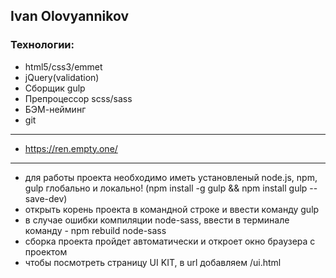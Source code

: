 ## Ivan Olovyannikov

### Технологии:
* html5/css3/emmet
* jQuery(validation)
* Сборщик gulp
* Препроцессор scss/sass
* БЭМ-нейминг
* git

***

* https://ren.empty.one/

***

* для работы проекта необходимо иметь установленый node.js, npm, gulp глобально и локально! 
(npm install -g gulp && npm install gulp --save-dev)
* открыть корень проекта в командной строке и ввести команду gulp
* в случае ошибки компиляции node-sass, ввести в терминале команду - npm rebuild node-sass
* сборка проекта пройдет автоматически и откроет окно браузера с проектом 
* чтобы посмотреть страницу UI KIT, в url добавляем /ui.html

